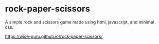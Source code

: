 # rock-paper-scissors

A simple rock and scissors game made using html, javascript, and minimal css.

https://wise-guru.github.io/rock-paper-scissors/
